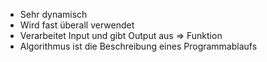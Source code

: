 - Sehr dynamisch
- Wird fast überall verwendet
- Verarbeitet Input und gibt Output aus => Funktion
- Algorithmus ist die Beschreibung eines Programmablaufs